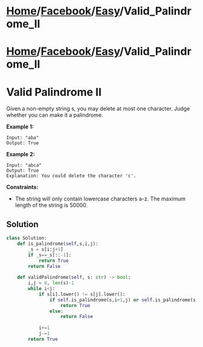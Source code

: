 # [Home](./../../..)/[Facebook](./../..)/[Easy](./..)/Valid_Palindrome_II
# [Home](./../../..)/[Facebook](./../..)/[Easy](./..)/Valid_Palindrome_II
<h1>Valid Palindrome II</h1>

<p>
Given a non-empty string s, you may delete at most one character. Judge whether you can make it a palindrome.

</p>

<b>Example 1:</b>

    Input: "aba"
    Output: True
    
<b>Example 2:</b>

    Input: "abca"
    Output: True
    Explanation: You could delete the character 'c'.

<b>Constraints:</b>

- The string will only contain lowercase characters a-z. The maximum length of the string is 50000.

<h2>Solution</h2>

```python
class Solution:
    def is_palindrome(self,s,i,j):
        _s = s[i:j+1]
        if _s==_s[::-1]:
            return True
        return False
    
    def validPalindrome(self, s: str) -> bool:
        i,j = 0, len(s)-1
        while i<j:
            if s[i].lower() != s[j].lower():
                if self.is_palindrome(s,i+1,j) or self.is_palindrome(s,i,j-1):
                    return True
                else:
                    return False
            
            i+=1
            j-=1
        return True
```
